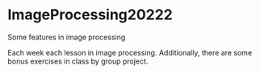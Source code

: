 # ImageProcessing20222
 Some features in image processing
 
 Each week each lesson in image processing.
 Additionally, there are some bonus exercises in class by group project.
